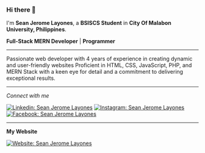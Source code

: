 ### Hi there 👋

I'm **Sean Jerome Layones**, a **BSISCS Student** in **City Of Malabon University, Philippines**.

**Full-Stack MERN Developer** | **Programmer**

---

Passionate web developer with 4 years of experience in creating dynamic and user-friendly websites Proficient in HTML, CSS, JavaScript, PHP, and MERN Stack with a keen eye for detail and a commitment to delivering exceptional results.

---
*Connect with me*

[![Linkedin: Sean Jerome Layones](https://img.shields.io/badge/-Sean_Jerome_Layones-blue?style=flat-square&logo=Linkedin&logoColor=white&link=https://www.linkedin.com/in/sean-jerome-layones-143996216/)](https://www.linkedin.com/in/sean-jerome-layones-143996216/)
[![Instagram: Sean Jerome Layones](https://img.shields.io/badge/-seanjeromelayones-red?style=flat-square&logo=instagram&logoColor=white&link=https://www.instagram.com/seanjeromelayones/)](https://www.instagram.com/seanjeromelayones/)
[![Facebook: Sean Jerome Layones](https://img.shields.io/badge/-seanjerome.layones-blue?style=flat-square&logo=facebook&logoColor=white&link=https://www.facebook.com/seanjerome.layones)](https://www.facebook.com/seanjerome.layones)

---
**My Website**

[![Website: Sean Jerome Layones](https://img.shields.io/badge/-Sean_Jerome_Layones!-darkblue?style=flat-square&logo=web&logoColor=white&link=http://seanlayones.iceiy.com/)]([https://seanlayones.000webhostapp.com/sjl/](http://seanlayones.iceiy.com/))
